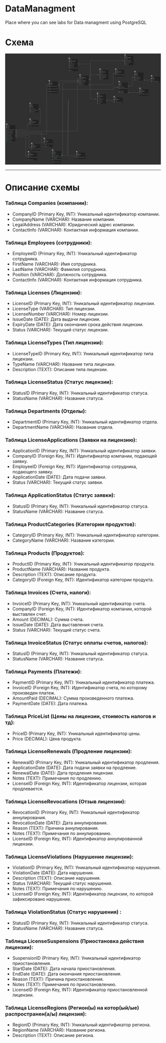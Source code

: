 # DataManagment
Place where you can see labs for Data managment using PostgreSQL

# Схема
![BD_lab1.png](BD_lab1.png)

---

# Описание схемы
### Таблица Companies (компании):
- CompanyID (Primary Key, INT): Уникальный идентификатор компании.
- CompanyName (VARCHAR): Название компании.
- LegalAddress (VARCHAR): Юридический адрес компании.
- ContactInfo (VARCHAR): Контактная информация компании.

### Таблица Employees (сотрудники):
- EmployeeID (Primary Key, INT): Уникальный идентификатор сотрудника.
- FirstName (VARCHAR): Имя сотрудника.
- LastName (VARCHAR): Фамилия сотрудника.
- Position (VARCHAR): Должность сотрудника.
- ContactInfo (VARCHAR): Контактная информация сотрудника.

### Таблица Licenses (Лицензии):
- LicenseID (Primary Key, INT): Уникальный идентификатор лицензии.
- LicenseType (VARCHAR): Тип лицензии.
- LicenseNumber (VARCHAR): Номер лицензии.
- IssueDate (DATE): Дата выдачи лицензии.
- ExpiryDate (DATE): Дата окончания срока действия лицензии.
- Status (VARCHAR): Текущий статус лицензии.

### Таблица LicenseTypes (Тип лицензии):
- LicenseTypeID (Primary Key, INT): Уникальный идентификатор типа лицензии.
- TypeName (VARCHAR): Название типа лицензии.
- Description (TEXT): Описание типа лицензии.

### Таблица LicenseStatus (Статус лицензии):
- StatusID (Primary Key, INT): Уникальный идентификатор статуса.
- StatusName (VARCHAR): Название статуса.

### Таблица Departments (Отделы):
- DepartmentID (Primary Key, INT): Уникальный идентификатор отдела.
- DepartmentName (VARCHAR): Название отдела.

### Таблица LicenseApplications (Заявки на лицензию):
- ApplicationID (Primary Key, INT): Уникальный идентификатор заявки.
- CompanyID (Foreign Key, INT): Идентификатор компании, подающей заявку.
- EmployeeID (Foreign Key, INT): Идентификатор сотрудника, подающего заявку.
- ApplicationDate (DATE): Дата подачи заявки.
- Status (VARCHAR): Текущий статус заявки.

### Таблица ApplicationStatus (Статус заявки):
- StatusID (Primary Key, INT): Уникальный идентификатор статуса.
- StatusName (VARCHAR): Название статуса.
  
### Таблица ProductCategories (Категории продуктов):
- CategoryID (Primary Key, INT): Уникальный идентификатор категории.
- CategoryName (VARCHAR): Название категории.

### Таблица Products (Продуктов):
- ProductID (Primary Key, INT): Уникальный идентификатор продукта.
- ProductName (VARCHAR): Название продукта.
- Description (TEXT): Описание продукта.
- CategoryID (Foreign Key, INT): Идентификатор категории продукта.

### Таблица Invoices (Счета, налоги):
- InvoiceID (Primary Key, INT): Уникальный идентификатор счета.
- CompanyID (Foreign Key, INT): Идентификатор компании, которой выставлен счет.
- Amount (DECIMAL): Сумма счета.
- IssueDate (DATE): Дата выставления счета.
- Status (VARCHAR): Текущий статус счета.

### Таблица InvoiceStatus (Статус оплаты счетов, налогов):
- StatusID (Primary Key, INT): Уникальный идентификатор статуса.
- StatusName (VARCHAR): Название статуса.

### Таблица Payments (Платежи):
- PaymentID (Primary Key, INT): Уникальный идентификатор платежа.
- InvoiceID (Foreign Key, INT): Идентификатор счета, по которому произведен платеж.
- AmountPaid (DECIMAL): Сумма произведенного платежа.
- PaymentDate (DATE): Дата платежа.

### Таблица PriceList (Цены на лицензии, стоимость налогов и тд):
- PriceID (Primary Key, INT): Уникальный идентификатор цены.
- Price (DECIMAL): Цена продукта.

### Таблица LicenseRenewals (Продление лицензии):
- RenewalID (Primary Key, INT): Уникальный идентификатор продления.
- ApplicationDate (DATE): Дата подачи заявки на продление.
- RenewalDate (DATE): Дата продления лицензии.
- Notes (TEXT): Примечания по продлению.
- LicenseID (Foreign Key, INT): Идентификатор лицензии, которая продлевается.

### Таблица LicenseRevocations (Отзыв лицензии):
- RevocationID (Primary Key, INT): Уникальный идентификатор аннулирования.
- RevocationDate (DATE): Дата аннулирования.
- Reason (TEXT): Причина аннулирования.
- Notes (TEXT): Примечания по аннулированию.
- LicenseID (Foreign Key, INT): Идентификатор аннулированной лицензии.

### Таблица LicenseViolations (Нарушение лицензии):
- ViolationID (Primary Key, INT): Уникальный идентификатор нарушения.
- ViolationDate (DATE): Дата нарушения.
- Description (TEXT): Описание нарушения.
- Status (VARCHAR): Текущий статус нарушения.
- Notes (TEXT): Примечания по нарушению.
- LicenseID (Foreign Key, INT): Идентификатор лицензии, по которой зафиксировано нарушение.

### Таблица ViolationStatus (Статус нарушения) :
- StatusID (Primary Key, INT): Уникальный идентификатор статуса.
- StatusName (VARCHAR): Название статуса.

### Таблица LicenseSuspensions (Приостановка действия лицензии):
- SuspensionID (Primary Key, INT): Уникальный идентификатор приостановления.
- StartDate (DATE): Дата начала приостановления.
- EndDate (DATE): Дата окончания приостановления.
- Reason (TEXT): Причина приостановления.
- Notes (TEXT): Примечания по приостановлению.
- LicenseID (Foreign Key, INT): Идентификатор приостановленной лицензии.

### Таблица LicenseRegions (Регион(ы) на котор(ый/ые) распространен(а/ы) лицензия):
- RegionID (Primary Key, INT): Уникальный идентификатор региона.
- RegionName (VARCHAR): Название региона.
- Description (TEXT): Описание региона.
